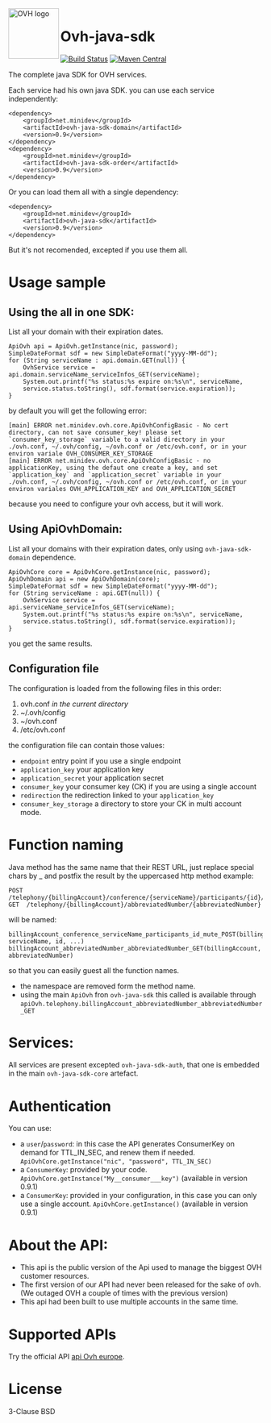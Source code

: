<img src="https://api.ovh.com/images/ovh-under-construction.png" alt="OVH logo" height="100" align="left"/>

# Ovh-java-sdk
[![Build Status](https://travis-ci.org/UrielCh/ovh-java-sdk.svg?branch=master)](https://travis-ci.org/UrielCh/ovh-java-sdk)
[![Maven Central](https://maven-badges.herokuapp.com/maven-central/net.minidev/ovh-java-sdk/badge.svg?style=flat-square)](https://maven-badges.herokuapp.com/maven-central/net.minidev/ovh-java-sdk/)


The complete java SDK for OVH services.

Each service had his own java SDK. you can use each service independently:
    
	<dependency>
		<groupId>net.minidev</groupId>
		<artifactId>ovh-java-sdk-domain</artifactId>
		<version>0.9</version>
	</dependency>
	<dependency>
		<groupId>net.minidev</groupId>
		<artifactId>ovh-java-sdk-order</artifactId>
		<version>0.9</version>
	</dependency>

Or you can load them all with a single dependency:

	<dependency>
		<groupId>net.minidev</groupId>
		<artifactId>ovh-java-sdk</artifactId>
		<version>0.9</version>
	</dependency>

But it's not recomended, excepted if you use them all.

# Usage sample

## Using the all in one SDK:

List all your domain with their expiration dates.

    ApiOvh api = ApiOvh.getInstance(nic, password);
    SimpleDateFormat sdf = new SimpleDateFormat("yyyy-MM-dd");
    for (String serviceName : api.domain.GET(null)) {
        OvhService service = api.domain.serviceName_serviceInfos_GET(serviceName);
        System.out.printf("%s status:%s expire on:%s\n", serviceName,
	    service.status.toString(), sdf.format(service.expiration));
    }

by default you will get the following error:

    [main] ERROR net.minidev.ovh.core.ApiOvhConfigBasic - No cert directory, can not save consumer_key! please set `consumer_key_storage` variable to a valid directory in your ./ovh.conf, ~/.ovh/config, ~/ovh.conf or /etc/ovh.conf, or in your environ variale OVH_CONSUMER_KEY_STORAGE
    [main] ERROR net.minidev.ovh.core.ApiOvhConfigBasic - no applicationKey, using the defaut one create a key, and set `application_key` and `application_secret` variable in your ./ovh.conf, ~/.ovh/config, ~/ovh.conf or /etc/ovh.conf, or in your environ variales OVH_APPLICATION_KEY and OVH_APPLICATION_SECRET

because you need to configure your ovh access, but it will work.

## Using ApiOvhDomain:

List all your domains with their expiration dates, only using `ovh-java-sdk-domain` dependence.

    ApiOvhCore core = ApiOvhCore.getInstance(nic, password);
    ApiOvhDomain api = new ApiOvhDomain(core);
    SimpleDateFormat sdf = new SimpleDateFormat("yyyy-MM-dd");
    for (String serviceName : api.GET(null)) {
        OvhService service = api.serviceName_serviceInfos_GET(serviceName);
        System.out.printf("%s status:%s expire on:%s\n", serviceName,
	    service.status.toString(), sdf.format(service.expiration));
    }

you get the same results.

## Configuration file
The configuration is loaded from the following files in this order:
1. ovh.conf *in the current directory*
2. ~/.ovh/config 
3. ~/ovh.conf
4. /etc/ovh.conf

the configuration file can contain those values:
* `endpoint` entry point if you use a single endpoint
* `application_key` your application key
* `application_secret` your application secret
* `consumer_key` your consumer key (CK) if you are using a single account
* `redirection` the redirection linked to your `application_key`
* `consumer_key_storage` a directory to store your CK in multi account mode.

# Function naming

Java method has the same name that their REST URL, just replace special chars by _ and postfix the result by the uppercased http method example:

    POST /telephony/{billingAccount}/conference/{serviceName}/participants/{id}/mute
    GET  /telephony/{billingAccount}/abbreviatedNumber/{abbreviatedNumber}

will be named:

    billingAccount_conference_serviceName_participants_id_mute_POST(billingAccount, serviceName, id, ...)
    billingAccount_abbreviatedNumber_abbreviatedNumber_GET(billingAccount, abbreviatedNumber)
    
so that you can easily guest all the function names.

 * the namespace are removed form the method name.
 * using the main `ApiOvh` fron `ovh-java-sdk` this called is available through `apiOvh.telephony.billingAccount_abbreviatedNumber_abbreviatedNumber_GET`

# Services:
All services are present excepted `ovh-java-sdk-auth`, that one is embedded in the main `ovh-java-sdk-core` artefact.

# Authentication

You can use:
- a `user`/`password`: in this case the API generates ConsumerKey on demand for TTL_IN_SEC, and renew them if needed. `ApiOvhCore.getInstance("nic", "password", TTL_IN_SEC)`
- a `ConsumerKey`: provided by your code. `ApiOvhCore.getInstance("My__consumer___key")` (available in version 0.9.1)
- a `ConsumerKey`: provided in your configuration, in this case you can only use a single account.
`ApiOvhCore.getInstance()` (available in version 0.9.1)

# About the API:
- This api is the public version of the Api used to manage the biggest OVH customer resources.
- The first version of our API had never been released for the sake of ovh. (We outaged OVH a couple of times with the previous version)
- This api had been built to use multiple accounts in the same time.

# Supported APIs
Try the official API [api Ovh europe](https://eu.api.ovh.com/).

# License
3-Clause BSD

